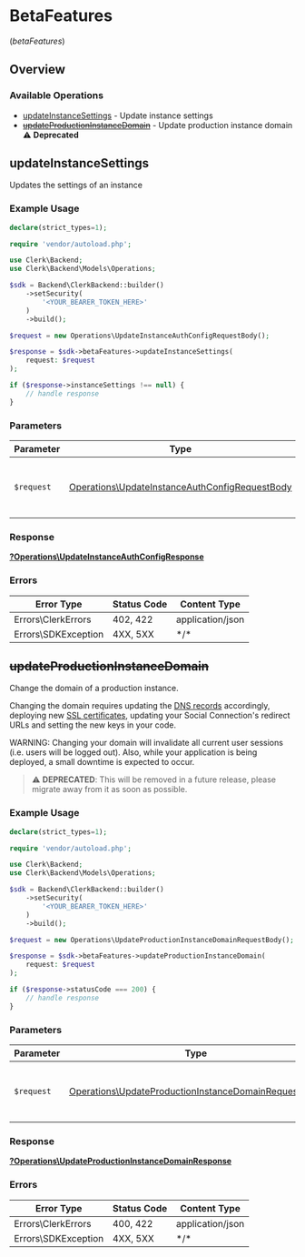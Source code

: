 # BetaFeatures
(*betaFeatures*)

## Overview

### Available Operations

* [updateInstanceSettings](#updateinstancesettings) - Update instance settings
* [~~updateProductionInstanceDomain~~](#updateproductioninstancedomain) - Update production instance domain :warning: **Deprecated**

## updateInstanceSettings

Updates the settings of an instance

### Example Usage

```php
declare(strict_types=1);

require 'vendor/autoload.php';

use Clerk\Backend;
use Clerk\Backend\Models\Operations;

$sdk = Backend\ClerkBackend::builder()
    ->setSecurity(
        '<YOUR_BEARER_TOKEN_HERE>'
    )
    ->build();

$request = new Operations\UpdateInstanceAuthConfigRequestBody();

$response = $sdk->betaFeatures->updateInstanceSettings(
    request: $request
);

if ($response->instanceSettings !== null) {
    // handle response
}
```

### Parameters

| Parameter                                                                                                        | Type                                                                                                             | Required                                                                                                         | Description                                                                                                      |
| ---------------------------------------------------------------------------------------------------------------- | ---------------------------------------------------------------------------------------------------------------- | ---------------------------------------------------------------------------------------------------------------- | ---------------------------------------------------------------------------------------------------------------- |
| `$request`                                                                                                       | [Operations\UpdateInstanceAuthConfigRequestBody](../../Models/Operations/UpdateInstanceAuthConfigRequestBody.md) | :heavy_check_mark:                                                                                               | The request object to use for the request.                                                                       |

### Response

**[?Operations\UpdateInstanceAuthConfigResponse](../../Models/Operations/UpdateInstanceAuthConfigResponse.md)**

### Errors

| Error Type          | Status Code         | Content Type        |
| ------------------- | ------------------- | ------------------- |
| Errors\ClerkErrors  | 402, 422            | application/json    |
| Errors\SDKException | 4XX, 5XX            | \*/\*               |

## ~~updateProductionInstanceDomain~~

Change the domain of a production instance.

Changing the domain requires updating the [DNS records](https://clerk.com/docs/deployments/overview#dns-records) accordingly, deploying new [SSL certificates](https://clerk.com/docs/deployments/overview#deploy), updating your Social Connection's redirect URLs and setting the new keys in your code.

WARNING: Changing your domain will invalidate all current user sessions (i.e. users will be logged out). Also, while your application is being deployed, a small downtime is expected to occur.

> :warning: **DEPRECATED**: This will be removed in a future release, please migrate away from it as soon as possible.

### Example Usage

```php
declare(strict_types=1);

require 'vendor/autoload.php';

use Clerk\Backend;
use Clerk\Backend\Models\Operations;

$sdk = Backend\ClerkBackend::builder()
    ->setSecurity(
        '<YOUR_BEARER_TOKEN_HERE>'
    )
    ->build();

$request = new Operations\UpdateProductionInstanceDomainRequestBody();

$response = $sdk->betaFeatures->updateProductionInstanceDomain(
    request: $request
);

if ($response->statusCode === 200) {
    // handle response
}
```

### Parameters

| Parameter                                                                                                                    | Type                                                                                                                         | Required                                                                                                                     | Description                                                                                                                  |
| ---------------------------------------------------------------------------------------------------------------------------- | ---------------------------------------------------------------------------------------------------------------------------- | ---------------------------------------------------------------------------------------------------------------------------- | ---------------------------------------------------------------------------------------------------------------------------- |
| `$request`                                                                                                                   | [Operations\UpdateProductionInstanceDomainRequestBody](../../Models/Operations/UpdateProductionInstanceDomainRequestBody.md) | :heavy_check_mark:                                                                                                           | The request object to use for the request.                                                                                   |

### Response

**[?Operations\UpdateProductionInstanceDomainResponse](../../Models/Operations/UpdateProductionInstanceDomainResponse.md)**

### Errors

| Error Type          | Status Code         | Content Type        |
| ------------------- | ------------------- | ------------------- |
| Errors\ClerkErrors  | 400, 422            | application/json    |
| Errors\SDKException | 4XX, 5XX            | \*/\*               |